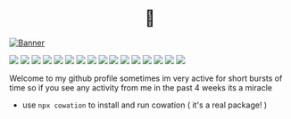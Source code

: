 <h1 align="center">🥶</h1>

[![Banner](https://cdn.discordapp.com/attachments/841072320532709376/926728130767487036/banner.svg)](https://knoddy.me)

![](https://img.shields.io/badge/OS-Windows-informational?style=appveyor&logo=windows&logoColor=white&color=blue)
![](https://img.shields.io/badge/Editor-VS_Code-informational?style=appveyor&logo=visualstudiocode&logoColor=white&color=blue)
![](https://img.shields.io/badge/Code-JavaScript-informational?style=appveyor&logo=javascript&logoColor=white&color=blue)
![](https://img.shields.io/badge/Code-TypeScript-informational?style=appveyor&logo=typescript&logoColor=white&color=blue)
![](https://img.shields.io/badge/Code-Java-informational?style=appveyor&logo=java&logoColor=white&color=blue)
![](https://img.shields.io/badge/Code-Lua-informational?style=appveyor&logo=lua&logoColor=white&color=blue)
![](https://img.shields.io/badge/Code-Swift-informational?style=appveyor&logo=swift&logoColor=white&color=blue)
![](https://img.shields.io/badge/Code-C%23-informational?style=appveyor&logo=csharp&logoColor=white&color=blue)
![](https://img.shields.io/badge/Code-C%2B%2B-informational?style=appveyor&logo=cplusplus&logoColor=white&color=blue)
![](https://img.shields.io/badge/Code-Node.JS-informational?style=appveyor&logo=nodedotjs&logoColor=white&color=blue)
![](https://img.shields.io/badge/Server-Express-informational?style=appveyor&logo=express&logoColor=white&color=blue)
![](https://img.shields.io/badge/UI-Next.js-informational?style=appveyor&logo=nextdotjs&logoColor=white&color=blue)
![](https://img.shields.io/badge/UI-Svelte-informational?style=appveyor&logo=svelte&logoColor=white&color=blue)
![](https://img.shields.io/badge/UI-React-informational?style=appveyor&logo=react&logoColor=white&color=blue)
![](https://img.shields.io/badge/Shell-Git_Bash-informational?style=appveyor&logo=git&logoColor=white&color=blue)
![](https://img.shields.io/badge/Cloud-My_PC-informational?style=appveyor&logo=pcgamingwiki&logoColor=white&color=blue)

Welcome to my github profile
sometimes im very active for short bursts of time so if you see any activity from me in the past 4 weeks its a miracle
 - use `npx cowation` to install and run cowation ( it's a real package! )
